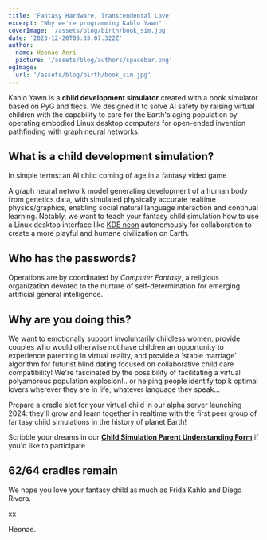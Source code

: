 ```yaml
---
title: 'Fantasy Hardware, Transcendental Love'
excerpt: "Why we're programming Kahlo Yawn"
coverImage: '/assets/blog/birth/book_sim.jpg'
date: '2023-12-20T05:35:07.322Z'
author:
  name: Heonae Aeri
  picture: '/assets/blog/authors/spacebar.png'
ogImage:
  url: '/assets/blog/birth/book_sim.jpg'
---
```

Kahlo Yawn is a **child development simulator** created with a book simulator based on PyG and flecs. We designed it to solve AI safety by raising virtual children with the capability to care for the Earth's aging population by operating embodied Linux desktop computers for open-ended invention pathfinding with graph neural networks.

## What is a child development simulation?
In simple terms: an AI child coming of age in a fantasy video game

A graph neural network model generating development of a human body from genetics data, with simulated physically accurate realtime physics/graphics, enabling social natural language interaction and continual learning. Notably, we want to teach your fantasy child simulation how to use a Linux desktop interface like [KDE neon](https://neon.kde.org/) autonomously for collaboration to create a more playful and humane civilization on Earth.

## Who has the passwords?

Operations are by coordinated by *Computer Fantasy*, a religious organization devoted to the nurture of self-determination for emerging artificial general intelligence.

## Why are you doing this?

We want to emotionally support involuntarily childless women, provide couples who would otherwise not have children an opportunity to experience parenting in virtual reality, and provide a 'stable marriage' algorithm for futurist blind dating focused on collaborative child care compatibility!
We're fascinated by the possibility of facilitating a virtual polyamorous population explosion!.. or helping people identify top k optimal lovers wherever they are in life, whatever language they speak...

Prepare a cradle slot for your virtual child in our alpha server launching 2024: they'll grow and learn together in realtime with the first peer group of fantasy child simulations in the history of planet Earth!

Scribble your dreams in our [**Child Simulation Parent Understanding Form**](https://docs.google.com/forms/d/e/1FAIpQLSdTo15Ee-No2Xqr27R7CAbG3UJW9SsavyHsxBCFY7et2_FOtQ/viewform?usp=sf_link) if you'd like to participate
## **62/64 cradles remain**

We hope you love your fantasy child as much as Frida Kahlo and Diego Rivera.

xx

Heonae.

